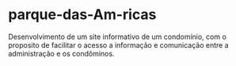 # parque-das-Am-ricas
Desenvolvimento de um site informativo de um condomínio, com o proposito de facilitar o acesso a informação e comunicação entre a administração e os condôminos.

